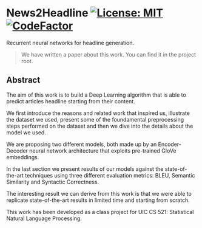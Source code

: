 
# News2Headline [![License: MIT](https://img.shields.io/badge/License-MIT-yellow.svg)](https://opensource.org/licenses/MIT) [![CodeFactor](https://www.codefactor.io/repository/github/ab3llini/news2headline/badge)](https://www.codefactor.io/repository/github/ab3llini/news2headline)

Recurrent neural networks for headline generation.

> We have written a paper about this work. You can find it in the project root.


## Abstract
The aim of this work is to build a Deep Learning algorithm that is able to predict articles headline starting from their content. 

We first introduce the reasons and related work that inspired us, illustrate the dataset we used, present some of the foundamental preprocessing steps performed on the dataset and then we dive into the details about the model we used.

We are proposing two different models, both made up by an Encoder-Decoder neural network architecture that exploits pre-trained GloVe embeddings. 

In the last section we present results of our models against the state-of-the-art techniques using three different evaluation metrics: BLEU, Semantic Similarity and Syntactic Correctness.

The interesting result we can derive from this work is that we were able to replicate state-of-the-art results in limited time and starting from scratch. 

This work has been developed as a class project for UIC CS 521: Statistical Natural Language Processing.
